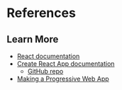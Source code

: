 # References

## Learn More

- [React documentation](https://reactjs.org/)
- [Create React App documentation](https://facebook.github.io/create-react-app/docs/getting-started)
  - [GitHub repo](https://github.com/commercetools/merchant-center-application-kit)
- [Making a Progressive Web App](https://create-react-app.dev/docs/making-a-progressive-web-app/)
